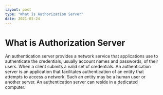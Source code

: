 ```yaml
---
layout: post
type: "What is Authorization Server"
date: 2021-05-24
---
```


# What is Authorization Server
An authentication server provides a network service that applications use to authenticate the credentials, usually account names and passwords, of their users. When a client submits a valid set of credentials.
An authentication server is an application that facilitates authentication of an entity that attempts to access a network. Such an entity may be a human user or another server. An authentication server can reside in a dedicated computer.